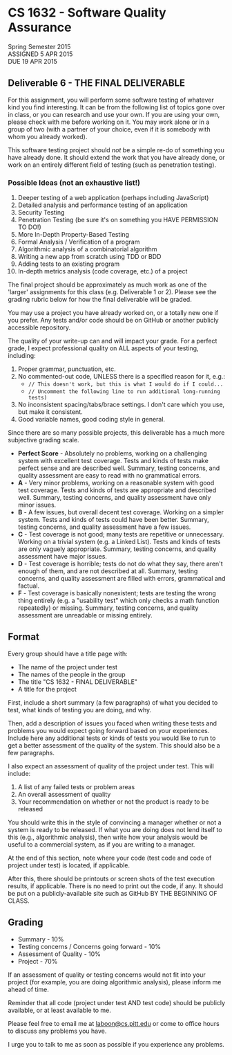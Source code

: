 # CS 1632 - Software Quality Assurance  
Spring Semester 2015  
ASSIGNED 5 APR 2015  
DUE 19 APR 2015  

## Deliverable 6 - THE FINAL DELIVERABLE

For this assignment, you will perform some software testing of whatever kind you find interesting.  It can be from the following list of topics gone over in class, or you can research and use your own.  If you are using your own, please check with me before working on it.  You may work alone or in a group of two (with a partner of your choice, even if it is somebody with whom you already worked).

This software testing project should *not* be a simple re-do of something you have already done.  It should extend the work that you have already done, or work on an entirely different field of testing (such as penetration testing).

### Possible Ideas (not an exhaustive list!)

1. Deeper testing of a web application (perhaps including JavaScript)
2. Detailed analysis and performance testing of an application
3. Security Testing
3. Penetration Testing (be sure it's on something you HAVE PERMISSION TO DO!)
6. More In-Depth Property-Based Testing
7. Formal Analysis / Verification of a program
8. Algorithmic analysis of a combinatorial algorithm
9. Writing a new app from scratch using TDD or BDD
10. Adding tests to an existing program 
11. In-depth metrics analysis (code coverage, etc.) of a project

The final project should be approximately as much work as one of the 'larger' assignments for this class (e.g. Deliverable 1 or 2).  Please see the grading rubric below for how the final deliverable will be graded.

You may use a project you have already worked on, or a totally new one if you prefer.  Any tests and/or code should be on GitHub or another publicly accessible repository.

The quality of your write-up can and will impact your grade.  For a perfect grade, I expect professional quality on ALL aspects of your testing, including:

1. Proper grammar, punctuation, etc.
2. No commented-out code, UNLESS there is a specified reason for it, e.g.:
   * `// This doesn't work, but this is what I would do if I could...`
   * `// Uncomment the following line to run additional long-running tests)`
3. No inconsistent spacing/tabs/brace settings.  I don't care which you use, but make
    it consistent.
4. Good variable names, good coding style in general.

Since there are so many possible projects, this deliverable has a much more subjective grading scale. 

* **Perfect Score** - Absolutely no problems, working on a challenging system with excellent
   test coverage.  Tests and kinds of tests make perfect sense and are described well.
   Summary, testing concerns, and quality assessment are easy to read with no grammatical
   errors.
* **A** - Very minor problems, working on a reasonable system with good test coverage.  Tests and
   kinds of tests are appropriate and described well.  Summary, testing concerns, and
   quality assessment have only minor issues.
* **B** - A few issues, but overall decent test coverage.  Working on a simpler system.
     Tests and kinds of tests could have been better.  Summary, testing concerns, and
     quality assessment have a few issues.
* **C** - Test coverage is not good; many tests are repetitive or unnecessary.  Working on a
      trivial system (e.g. a Linked List). Tests and kinds of tests are only vaguely appropriate.
      Summary, testing concerns, and quality assessment have major issues.
* **D** - Test coverage is horrible; tests do not do what they say, there aren't enough of them,
     and are not described at all.  Summary, testing concerns, and quality assessment are
     filled with errors, grammatical and factual.
* **F** - Test coverage is basically nonexistent; tests are testing the wrong thing entirely
     (e.g. a "usability test" which only checks a math function repeatedly) or missing.
     Summary, testing concerns, and quality assessment are unreadable or missing
    entirely.

## Format
Every group should have a title page with:
* The name of the project under test
* The names of the people in the group
* The title "CS 1632 - FINAL DELIVERABLE"
* A title for the project

First, include a short summary (a few paragraphs) of what you decided to test, what kinds of
testing you are doing, and why.

Then, add a description of issues you faced when writing these tests and problems you would
expect going forward based on your experiences.  Include here any additional tests or kinds of
tests you would like to run to get a better assessment of the quality of the system.  This should
also be a few paragraphs.

I also expect an assessment of quality of the project under test.  This will include:

1. A list of any failed tests or problem areas
2. An overall assessment of quality
3. Your recommendation on whether or not the product is ready to be released

You should write this in the style of convincing a manager whether or not a system is ready to be released.  If what you are doing does not lend itself to this (e.g., algorithmic analysis), then write how your analysis would be useful to a commercial system, as if you are writing to a manager.

At the end of this section, note where your code (test code and code of project under test) is located, if applicable.

After this, there should be printouts or screen shots of the test execution results, if applicable.  There is no need to print out the code, if any.  It should be put on a publicly-available site such as GitHub BY THE BEGINNING OF CLASS.

## Grading
* Summary - 10%
* Testing concerns / Concerns going forward - 10%
* Assessment of Quality - 10%
* Project - 70%

If an assessment of quality or testing concerns would not fit into your project (for example, you are doing algorithmic analysis), please inform me ahead of time.

Reminder that all code (project under test AND test code) should be publicly available, or at least available to me.

Please feel free to email me at laboon@cs.pitt.edu or come to office hours to discuss any problems you have.

I urge you to talk to me as soon as possible if you experience any problems.

